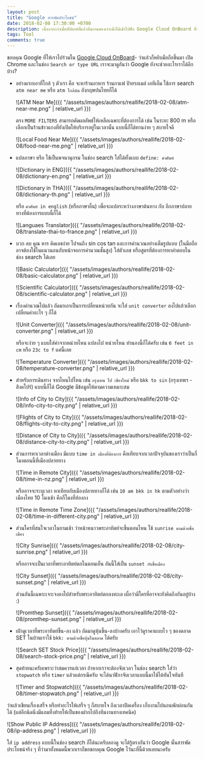 ```yaml
---
layout: post
title: "Google สารพัดประโยชน์"
date: 2018-02-08 17:30:00 +0700
description: เนื่องจากว่าเมื่อสัปดาห์ที่แล้วทีมงานของเราเพิ่งได้เข้าไปฟัง Google Cloud OnBoard ที่จัดโดย Google มา วันนี้เลยตั้งใจขอเขียนอะไรเพื่อเป็นการขอบคุณ Google ที่พวกเราคุ้นเคยและรู้จักกันมานานสัก 1 เรื่องนะครับ
tags: Tool
comments: true
---
```

ขอบคุณ Google ที่ให้เราไปร่วมใน [Google Cloud OnBoard](https://cloudplatformonline.com/2018-onboard-bkk.html)- ว่าแล้วก็หยิบมือถือขึ้นมา เปิด Chrome และในช่อง `Search or type URL` เราจะมาดูกันว่า Google ยังจะช่วยอะไรเราได้อีกบ้าง?

* อย่างแรกเอาที่ใกล้ ๆ ตัวเรา คือ จะหาร้านอาหาร ร้านกาแฟ ป้ายรถเมล์ เอทีเอ็ม ใช้การ search `atm near me` หรือ `atm ใกล้ฉัน` อังกฤษปนไทยก็ได้

    ![ATM Near Me]({{ "/assets/images/authors/reallife/2018-02-08/atm-near-me.png" | relative_url }})

    ตรง `MORE FILTERS` สามารถคัดผลลัพธ์ให้เหลือเฉพาะที่ต้องการได้ เช่น ในระยะ 800 m หรือเลือกเป็นร้านข้าวแกงที่ยังเปิดให้บริการอยู่ในเวลานั้น แบบนี้ก็ได้ทานง่าย ๆ สบายใจดี

    ![Local Food Near Me]({{ "/assets/images/authors/reallife/2018-02-08/food-near-me.png" | relative_url }})

* แปลภาษา หรือ ใช้เป็นพจนานุกรม ในช่อง search ใส่ได้ทั้งแบบ `define: คำศัพท์`

    ![Dictionary in ENG]({{ "/assets/images/authors/reallife/2018-02-08/dictionary-en.png" | relative_url }})

    ![Dictionary in THA]({{ "/assets/images/authors/reallife/2018-02-08/dictionary-th.png" | relative_url }})

    หรือ `คำศัพท์ in english` (หรือภาษาอื่น) เพื่อจะแปลระหว่างภาษาต้นทาง กับ อีกภาษาปลายทางที่ต้องการแบบนี้ก็ได้

    ![Languaes Translator]({{ "/assets/images/authors/reallife/2018-02-08/translate-thai-to-france.png" | relative_url }})

* บวก ลบ คูณ หาร คิดเลขง่าย ไปจนถึง sin cos tan และการคำนวณอย่างเต็มรูปแบบ (ในมือถืออาจต้องใช้ในแนวนอนกับหน้าจอการคำนวณชั้นสูง) ใส่ตัวเลข หรือสูตรที่ต้องการหาคำตอบในช่อง search ได้เลย

    ![Basic Calculator]({{ "/assets/images/authors/reallife/2018-02-08/basic-calculator.png" | relative_url }})

    ![Scientific Calculator]({{ "/assets/images/authors/reallife/2018-02-08/scientific-calculator.png" | relative_url }})

* เรื่องคำนวณไปแล้ว ถัดมาเอาเป็นการเปลี่ยนหน่วยกัน จะใส่ `unit converter` ลงไปแล้วเลือกเปลี่ยนค่าอะไร ๆ ก็ได้

    ![Unit Converter]({{ "/assets/images/authors/reallife/2018-02-08/unit-converter.png" | relative_url }})

    หรือจะง่าย ๆ แบบใส่ค่าจากหน่วยไหน แปลงไป หน่วยไหน ทำนองนี้ก็ได้ครับ เช่น `6 feet in cm` หรือ `23c to f` แค่นี้เลย

    ![Temperature Converter]({{ "/assets/images/authors/reallife/2018-02-08/temperature-converter.png" | relative_url }})

* สำหรับการเดินทาง จากไหนไปไหน เช่น `กรุงเทพ ไป เชียงใหม่` หรือ `bkk to sin` (กรุงเทพฯ - สิงคโปร์) แบบนี้ก็ได้ Google มีข้อมูลให้ตามความเหมาะสม

    ![Info of City to City]({{ "/assets/images/authors/reallife/2018-02-08/info-city-to-city.png" | relative_url }})

    ![Flights of City to City]({{ "/assets/images/authors/reallife/2018-02-08/flights-city-to-city.png" | relative_url }})

    ![Distance of City to City]({{ "/assets/images/authors/reallife/2018-02-08/distance-city-to-city.png" | relative_url }})

* ส่วนการหาเวลาต่างเมือง มีแบบ `time in เมืองที่ต้องการ` คือเทียบจากเวลาปัจจุบันของเราว่าเป็นกี่โมงตอนนี้ที่เมืองปลายทาง

    ![Time in Remote City]({{ "/assets/images/authors/reallife/2018-02-08/time-in-nz.png" | relative_url }})

    หรืออาจจะระบุเวลา หาเทียบกับเมืองปลายทางก็ได้ เช่น `10 am bkk in hk` ตามตัวอย่างว่าเมืองไทย 10 โมงเช้า คือกี่โมงที่ฮ่องกง

    ![Time in Remote Time Zone]({{ "/assets/images/authors/reallife/2018-02-08/time-in-different-city.png" | relative_url }})

* ส่วนใครที่สนใจเวลาในยามเช้า ว่าหน้าหนาวพระอาทิตย์จะขึ้นตอนไหน ใช้ `sunrise ตามด้วยชื่อเมือง`

    ![City Sunrise]({{ "/assets/images/authors/reallife/2018-02-08/city-sunrise.png" | relative_url }})

    หรืออาจจะเป็นเวลาที่พระอาทิตย์ตกในตอนเย็น อันนี้ใส่เป็น `sunset กับชื่อเมือง`

    ![City Sunset]({{ "/assets/images/authors/reallife/2018-02-08/city-sunset.png" | relative_url }})

    ส่วนอันนี้เฉพาะเจาะจงลงไปสำหรับพระอาทิตย์ตกลงทะเล เผื่อว่ามีใครที่อาจจะยังคิดถึงกันอยู่บ้าง :)

    ![Promthep Sunset]({{ "/assets/images/authors/reallife/2018-02-08/promthep-sunset.png" | relative_url }})

* เฝ้าดูเวลาที่พระอาทิตย์ขึ้น-ลง แล้ว ถัดมาดูหุ้นขึ้น-ลงบ้างครับ เอาไว้ดูราคาแบบไว ๆ ของตลาด SET ในบ้านเราใช้ `bkk: ตามด้วยชื่อหุ้นในตลาด` ได้ครับ

    ![Search SET Stock Price]({{ "/assets/images/authors/reallife/2018-02-08/search-stock-price.png" | relative_url }})

* สุดท้ายนะครับเพราะว่าสมควรแก่เวลา ถ้าหากเราจะต้องจับเวลา ในช่อง search ใส่ว่า `stopwatch` หรือ `timer` แล้วแต่กรณีครับ จะได้นาฬิกาจับเวลาแบบนี้มาใช้ได้ทันใจทันที

    ![Timer and Stopwatch]({{ "/assets/images/authors/reallife/2018-02-08/timer-stopwatch.png" | relative_url }})

ว่าแล้วเขียนเรื่องเสร็จ หรือทำอะไรให้เสร็จ ๆ ก็สบายใจ ถึงเวลาปิดเครื่อง เก็บงานไปนอนพักผ่อนกันได้ (แต่อีกนิดนึงมีแถมทิ้งท้ายให้เป็นของฝากไปถึงทีมงานทางเทคนิค)

![Show Public IP Address]({{ "/assets/images/authors/reallife/2018-02-08/ip-address.png" | relative_url }})

ใส่ `ip address` แบบนี้ในช่อง search ก็ได้นะครับลองดู จะได้รู้ตรงกันว่า Google นั้นสารพัดประโยชน์จริง ๆ ที่ว่ามาทั้งหมดนี้พวกเราก็ขอขอบคุณ Google ไว้นะที่นี้ด้วยเลยนะครับ
